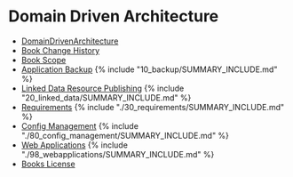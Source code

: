 # Domain Driven Architecture

* [DomainDrivenArchitecture](README.md)
* [Book Change History](change_history.md)
* [Book Scope](01_scope/README.md)
* [Application Backup](10_backup/README.md)
{% include "10_backup/SUMMARY_INCLUDE.md" %}
* [Linked Data Resource Publishing](20_linked_data/README.md) 
{% include "20_linked_data/SUMMARY_INCLUDE.md" %}
* [Requirements](30_requirements/README.md)
{% include "./30_requirements/SUMMARY_INCLUDE.md" %}
* [Config Management](80_config_management/README.md)
{% include "./80_config_management/SUMMARY_INCLUDE.md" %}
* [Web Applications](98_webapplications/README.md)
{% include "./98_webapplications/SUMMARY_INCLUDE.md" %}
* [Books License](LICENSE.md)